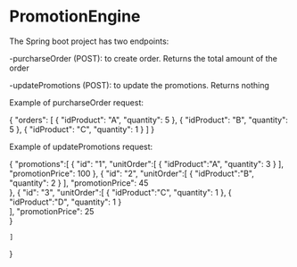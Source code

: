 # PromotionEngine

The Spring boot project has two endpoints:

-purcharseOrder (POST): to create order. Returns the total amount of the order

-updatePromotions (POST): to update the promotions. Returns nothing

Example of purcharseOrder request:
    
   {
    "orders": [
        {
            "idProduct": "A",
            "quantity": 5
        },
        {
            "idProduct": "B",
            "quantity": 5
        },
        {
            "idProduct": "C",
            "quantity": 1
        }
    ]
}

Example of updatePromotions request:

{
	"promotions":[
		{
			"id": "1",
			"unitOrder":[
				{
					"idProduct":"A",
					"quantity": 3
				}
			],
			"promotionPrice": 100
		},
		{
			"id": "2",
			"unitOrder":[
				{
					"idProduct":"B",
					"quantity": 2
				}
			],
			"promotionPrice": 45		
		},
		{
			"id": "3",
			"unitOrder":[
				{
					"idProduct":"C",
					"quantity": 1
				},
				{
					"idProduct":"D",
					"quantity": 1
				}				
			],
			"promotionPrice": 25		
		}
	
	]
	
}




